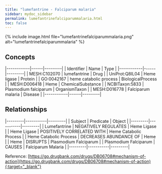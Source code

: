 ```yaml
---
title: "lumefantrine - Falciparum malaria"
sidebar: mydoc_sidebar
permalink: lumefantrinefalciparummalaria.html
toc: false 
---
```


{% include image.html file="lumefantrinefalciparummalaria.png" alt="lumefantrinefalciparummalaria" %}

## Concepts

|------------|------|---------|
| Identifier | Name | Type    |
|------------|------|---------|
| MESH:C102070 | lumefantrine | Drug |
| UniProt:Q8IL04 | Heme ligase | Protein |
| GO:0042167 | heme catabolic process | BiologicalProcess |
| MESH:D006418 | Heme | ChemicalSubstance |
| NCBITaxon:5833 | Plasmodium falciparum | OrganismTaxon |
| MESH:D016778 | Falciparum malaria | Disease |
|------------|------|---------|

## Relationships

|---------|-----------|---------|
| Subject | Predicate | Object  |
|---------|-----------|---------|
| Lumefantrine | NEGATIVELY REGULATES | Heme Ligase |
| Heme Ligase | POSITIVELY CORRELATED WITH | Heme Catabolic Process |
| Heme Catabolic Process | DECREASES ABUNDANCE OF | Heme |
| Heme | DISRUPTS | Plasmodium Falciparum |
| Plasmodium Falciparum | CAUSES | Falciparum Malaria |
|---------|-----------|---------|

Reference: [https://go.drugbank.com/drugs/DB06708#mechanism-of-action](https://go.drugbank.com/drugs/DB06708#mechanism-of-action){:target="_blank"}